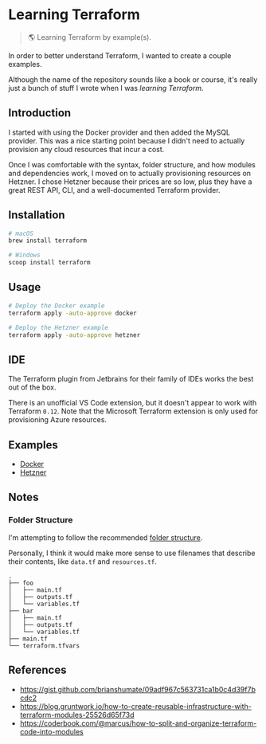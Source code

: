 # Learning Terraform

> :earth_americas: Learning Terraform by example(s).

In order to better understand Terraform, I wanted to create a couple examples.

Although the name of the repository sounds like a book or course, it's really just a bunch of stuff
I wrote when I was _learning Terraform_.

## Introduction

I started with using the Docker provider and then added the MySQL provider. This was a nice starting
point because I didn't need to actually provision any cloud resources that incur a cost.

Once I was comfortable with the syntax, folder structure, and how modules and dependencies work, I
moved on to actually provisioning resources on Hetzner. I chose Hetzner because their prices are so
low, plus they have a great REST API, CLI, and a well-documented Terraform provider.

## Installation

```bash
# macOS
brew install terraform

# Windows
scoop install terraform
```

## Usage

```bash
# Deploy the Docker example
terraform apply -auto-approve docker

# Deploy the Hetzner example
terraform apply -auto-approve hetzner
```

## IDE

The Terraform plugin from Jetbrains for their family of IDEs works the best out of the box.

There is an unofficial VS Code extension, but it doesn't appear to work with Terraform `0.12`. Note
that the Microsoft Terraform extension is only used for provisioning Azure resources.

## Examples

  - [Docker](./docker)
  - [Hetzner](./hetzner)

## Notes

### Folder Structure

I'm attempting to follow the recommended [folder structure](https://www.terraform.io/docs/modules/index.html#standard-module-structure).

Personally, I think it would make more sense to use filenames that describe their contents, like
`data.tf` and `resources.tf`.

```
.
├── foo
│   ├── main.tf
│   ├── outputs.tf
│   └── variables.tf
├── bar
│   ├── main.tf
│   ├── outputs.tf
│   └── variables.tf
├── main.tf
└── terraform.tfvars
```

## References

  - https://gist.github.com/brianshumate/09adf967c563731ca1b0c4d39f7bcdc2
  - https://blog.gruntwork.io/how-to-create-reusable-infrastructure-with-terraform-modules-25526d65f73d
  - https://coderbook.com/@marcus/how-to-split-and-organize-terraform-code-into-modules
